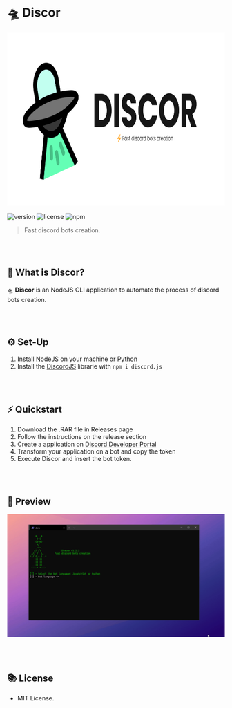 # 🛸 Discor

<img src="./src/Views/img/banner.png" widht="100" height="400"><br>

![version](https://img.shields.io/badge/Version-1.2.2-brightgreen.svg?style=for-the-badge)
![license](https://img.shields.io/badge/License-MIT-blue.svg?style=for-the-badge)
![npm](https://img.shields.io/badge/NPM-v12.19-purple.svg?style=for-the-badge)

> Fast discord bots creation.

<br><br>

## 🤔 What is Discor?
🛸 **Discor** is an NodeJS CLI application to automate the process of discord bots creation.

<br><br>

## ⚙️ Set-Up
1. Install [NodeJS](http://nodejs.org/) on your machine or [Python](https://www.python.org/)
2. Install the [DiscordJS](https://discord.js.org/) librarie with `npm i discord.js`

<br><br>

## ⚡ Quickstart
1. Download the .RAR file in Releases page
2. Follow the instructions on the release section
3. Create a application on [Discord Developer Portal](https://discord.com/developers/applications)
4. Transform your application on a bot and copy the token
5. Execute Discor and insert the bot token.

<br><br>

## 👀 Preview

<img src="./src/Views/img/preview.gif" width="800">

<br><br>

## 📚 License
- MIT License.
